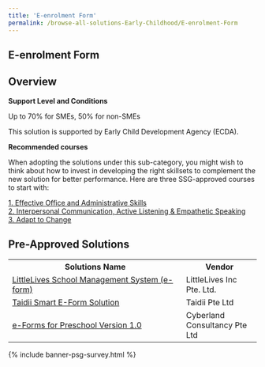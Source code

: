 ```yaml
---
title: 'E-enrolment Form'
permalink: /browse-all-solutions-Early-Childhood/E-enrolment-Form
---
```


## E-enrolment Form
## Overview

**Support Level and Conditions**

Up to 70% for SMEs, 50% for non-SMEs

This solution is supported by Early Child Development Agency (ECDA).

**Recommended courses**

When adopting the solutions under this sub-category, you might wish to think about how to invest in developing the right skillsets to complement the new solution for better performance. Here are three SSG-approved courses to start with:

<a href='https://sfec.enterprisejobskills.gov.sg/Course_Internet/CourseDetail/?CoursesReferenceNumber=TGS-2020503896'  target='_blank' rel='noopener'>1. Effective Office and Administrative Skills</a><br>
<a href='https://sfec.enterprisejobskills.gov.sg/Course_Internet/CourseDetail/?CoursesReferenceNumber=TGS-2020000399'  target='_blank' rel='noopener'>2. Interpersonal Communication, Active Listening & Empathetic Speaking</a><br>
<a href='https://sfec.enterprisejobskills.gov.sg/Course_Internet/CourseDetail/?CoursesReferenceNumber=TGS-2020505601'  target='_blank' rel='noopener'>3. Adapt to Change</a><br>

## Pre-Approved Solutions

<table>
<tr>
<th style='width: auto;'><b>Solutions Name</b></th>
<th style='width: 30%;'><b>Vendor</b></th>
</tr>
<tr>
<td><a href='/productivity-solutions-grant/solutionrepo/solution2563' target='_blank'>LittleLives School Management System (e-form)</a><br></td>
<td>LittleLives Inc Pte. Ltd.</td>
</tr>
<tr>
<td><a href='/productivity-solutions-grant/solutionrepo/solution2605' target='_blank'>Taidii Smart E-Form Solution</a><br></td>
<td>Taidii Pte Ltd</td>
</tr>
<tr>
<td><a href='/productivity-solutions-grant/solutionrepo/solution2687' target='_blank'>e-Forms for Preschool Version 1.0</a><br></td>
<td>Cyberland Consultancy Pte Ltd</td>
</tr>
</table>

{% include banner-psg-survey.html %}
